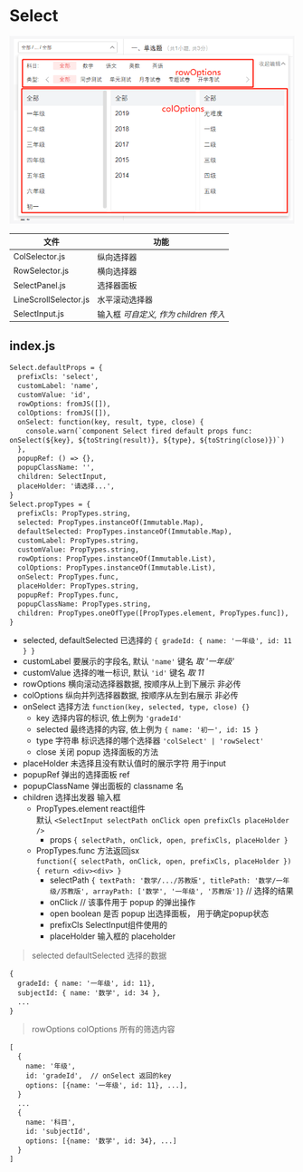 
# Select

![img](./select.png)

文件 | 功能
--- | ---
ColSelector.js | 纵向选择器
RowSelector.js | 横向选择器
SelectPanel.js | 选择器面板
LineScrollSelector.js | 水平滚动选择器
SelectInput.js | 输入框 *可自定义, 作为 children 传入*

## index.js 

```
Select.defaultProps = {
  prefixCls: 'select',
  customLabel: 'name',
  customValue: 'id',
  rowOptions: fromJS([]),
  colOptions: fromJS([]),
  onSelect: function(key, result, type, close) {
    console.warn(`component Select fired default props func: onSelect(${key}, ${toString(result)}, ${type}, ${toString(close)})`)
  },
  popupRef: () => {},
  popupClassName: '',
  children: SelectInput,
  placeHolder: '请选择...',
}
Select.propTypes = {
  prefixCls: PropTypes.string,
  selected: PropTypes.instanceOf(Immutable.Map),
  defaultSelected: PropTypes.instanceOf(Immutable.Map),
  customLabel: PropTypes.string,
  customValue: PropTypes.string,
  rowOptions: PropTypes.instanceOf(Immutable.List),
  colOptions: PropTypes.instanceOf(Immutable.List),
  onSelect: PropTypes.func,
  placeHolder: PropTypes.string,
  popupRef: PropTypes.func,
  popupClassName: PropTypes.string,
  children: PropTypes.oneOfType([PropTypes.element, PropTypes.func]),
}
```

- selected, defaultSelected  已选择的  `{ gradeId: { name: '一年级', id: 11 } }`
- customLabel 要展示的字段名,  默认 `'name'` 键名 *取 '一年级'*
- customValue 选择的唯一标识,  默认 `'id'`  键名 *取 11*
- rowOptions 横向滚动选择器数据,  按顺序从上到下展示  非必传
- colOptions 纵向并列选择器数据,  按顺序从左到右展示  非必传
- onSelect 选择方法  `function(key, selected, type, close) {}`
  - key 选择内容的标识, 依上例为 `'gradeId'`
  - selected 最终选择的内容, 依上例为 `{ name: '初一', id: 15 }`
  - type 字符串 标识选择的哪个选择器 `'colSelect' | 'rowSelect'`
  - close 关闭 popup 选择面板的方法
- placeHolder 未选择且没有默认值时的展示字符 用于input
- popupRef 弹出的选择面板 ref
- popupClassName 弹出面板的 classname 名
- children 选择出发器 输入框
  - PropTypes.element react组件   
    默认 `<SelectInput selectPath onClick open prefixCls placeHolder />`
    - props `{ selectPath, onClick, open, prefixCls, placeHolder }`
  - PropTypes.func 方法返回jsx    
    `function({ selectPath, onClick, open, prefixCls, placeHolder }) { return <div><div> }`
    - selectPath `{ textPath: '数学/.../苏教版', titlePath: '数学/一年级/苏教版', arrayPath: ['数学', '一年级', '苏教版']}` // 选择的结果
    - onClick   // 该事件用于 popup 的弹出操作
    - open   boolean 是否 popup 出选择面板， 用于确定popup状态
    - prefixCls SelectInput组件使用的
    - placeHolder 输入框的 placeholder

> selected defaultSelected 选择的数据
```
{
  gradeId: { name: '一年级', id: 11},
  subjectId: { name: '数学', id: 34 },
  ... 
}
```

> rowOptions colOptions 所有的筛选内容
```
[
  {
    name: '年级',
    id: 'gradeId',  // onSelect 返回的key
    options: [{name: '一年级', id: 11}, ...],
  }
  ...
  {
    name: '科目',
    id: 'subjectId',
    options: [{name: '数学', id: 34}, ...]
  }
]
```
